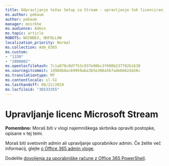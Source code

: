 ```yaml
---
title: Odpravljanje težav Setup za Stream - upravljanje tok licenciranja
ms.author: pebaum
author: pebaum
manager: mnirkhe
ms.audience: Admin
ms.topic: article
ROBOTS: NOINDEX, NOFOLLOW
localization_priority: Normal
ms.collection: Adm_O365
ms.custom:
- "1339"
- "2800001"
ms.openlocfilehash: 7c1a870c8dff53c937e98bc3f690b237762b1638
ms.sourcegitcommit: 1d98db8acb9959aba3b5e308a567ade6b62da56c
ms.translationtype: MT
ms.contentlocale: sl-SI
ms.lasthandoff: 08/22/2019
ms.locfileid: "36533355"
---
```

# <a name="managing-microsoft-stream-licenses"></a>Upravljanje licenc Microsoft Stream

**Pomembno:** Moraš biti v vlogi najemniškega skrbnika opraviti postopke, opisane v tej temi.

Moraš biti svetovnih admin ali upravljanje uporabnikov admin. Če želite več informacij, glejte [o Office 365 admin vloge](https://support.office.com/article/About-Office-365-admin-roles-da585eea-f576-4f55-a1e0-87090b6aaa9d).

Dodelite [dovoljenja za uporabniške račune z Office 365 PowerShell](https://go.microsoft.com/fwlink/p/?linkid=850410).
